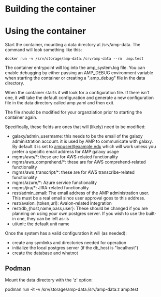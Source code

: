 # Building the container


# Using the container
Start the container, mounting a data directory at /srv/amp-data.  The
command will look something like this:

```
docker run -v /srv/storage/amp-data:/srv/amp-data --rm  amp:test
```

The container entrypoint will log into the amp_system.log file.  You can
enable debugging by either passing an AMP_DEBUG environment variable when
starting the container or creating a ".amp_debug" file in the data directory.

When the container starts it will look for a configuration file.  If there isn't
one, it will take the default configuration and generate a new configuration 
file in the data directory called amp.yaml and then exit.  

The file should be modified for your organziation prior to starting the container
again.

Specifically, these fields are ones that will (likely) need to be
modified:
* galaxy/admin_usermame:  this needs to be the email of the galaxy administration account.
  it is used by AMP to communicate with galaxy.  By default it is set to ampuser@example.edu
  which will work unless you prefer a specific email address for AMP galaxy usage
* mgms/aws/*:  these are for AWS-related functionality
* mgms/aws_comprehend/*:  these are for AWS comprehend-related functionality
* mgms/aws_transcript/*:  these are for AWS transcribe-related functionality
* mgms/azure/*:  Azure service functionality
* mgms/jira/*:  JIRA-related functionality
* rest/admin_email:  The email address of the AMP administration user. This must be a
  real email since user approval goes to this address.
* rest/avalon_{token,url}: Avalon-related integration
* rest/db_{host,name,pass,user}:  These should be changed if you are planning on 
  using your own postgres server.  If you wish to use the built-in one, they can
  be left as-is
* ui/unit:  the default unit name 

Once the system has a valid configuration it will (as needed):
* create any symlinks and directories needed for operation
* initialize the local postgres server (if the db_host is "localhost")
* create the database and whatnot




## Podman

Mount the data directory with the 'z' option:

podman run -it -v /srv/storage/amp-data:/srv/amp-data:z  amp:test




